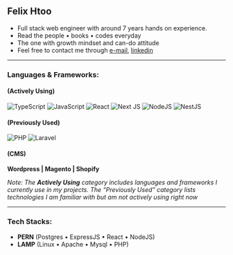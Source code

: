 ## Felix Htoo
- Full stack web engineer with around 7 years hands on experience.
- Read the people • books • codes everyday
- The one with growth mindset and can-do attitude
- Feel free to contact me through [e-mail], [linkedin]
  
---
### Languages & Frameworks: 

#### (Actively Using)
  
![TypeScript](https://img.shields.io/badge/typescript-%23007ACC.svg?style=for-the-badge&logo=typescript&logoColor=white)
![JavaScript](https://img.shields.io/badge/javascript-%23323330.svg?style=for-the-badge&logo=javascript&logoColor=%23F7DF1E)
![React](https://img.shields.io/badge/react-%2320232a.svg?style=for-the-badge&logo=react&logoColor=%2361DAFB)
![Next JS](https://img.shields.io/badge/Next-black?style=for-the-badge&logo=next.js&logoColor=white)
![NodeJS](https://img.shields.io/badge/node.js-6DA55F?style=for-the-badge&logo=node.js&logoColor=white)
![NestJS](https://img.shields.io/badge/nestjs-%23E0234E.svg?style=for-the-badge&logo=nestjs&logoColor=white)

#### (Previously Used)
![PHP](https://img.shields.io/badge/php-%23777BB4.svg?style=for-the-badge&logo=php&logoColor=white)
![Laravel](https://img.shields.io/badge/laravel-%23FF2D20.svg?style=for-the-badge&logo=laravel&logoColor=white)

#### (CMS)
**Wordpress | Magento | Shopify**


<i>Note: The **Actively Using** category includes languages and frameworks I currently use in my projects. The “Previously Used” category lists technologies I am familiar with but am not actively using right now</i>

---
### Tech Stacks: 
- **PERN** (Postgres • ExpressJS • React • NodeJS)
- **LAMP** (Linux • Apache • Mysql • PHP)


[e-mail]: mailto:felixhtoo30@gmail.com
[facebook]: //facebook.com/felixhtoo30
[linkedin]: //linkedin.com/in/felixhtoo30
[twitter]: //twitter.com/felixhtoo30

<!---
felixhtoo30/felixhtoo30 is a ✨ special ✨ repository because its `README.md` (this file) appears on your GitHub profile.
You can click the Preview link to take a look at your changes.
--->
